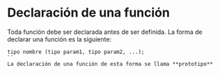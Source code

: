 # Declaración de una función
Toda función debe ser declarada antes de ser definida. La forma de declarar una función es la siguiente:
```
tipo nombre (tipo param1, tipo param2, ...);
``
La declaración de una función de esta forma se llama **prototipo**